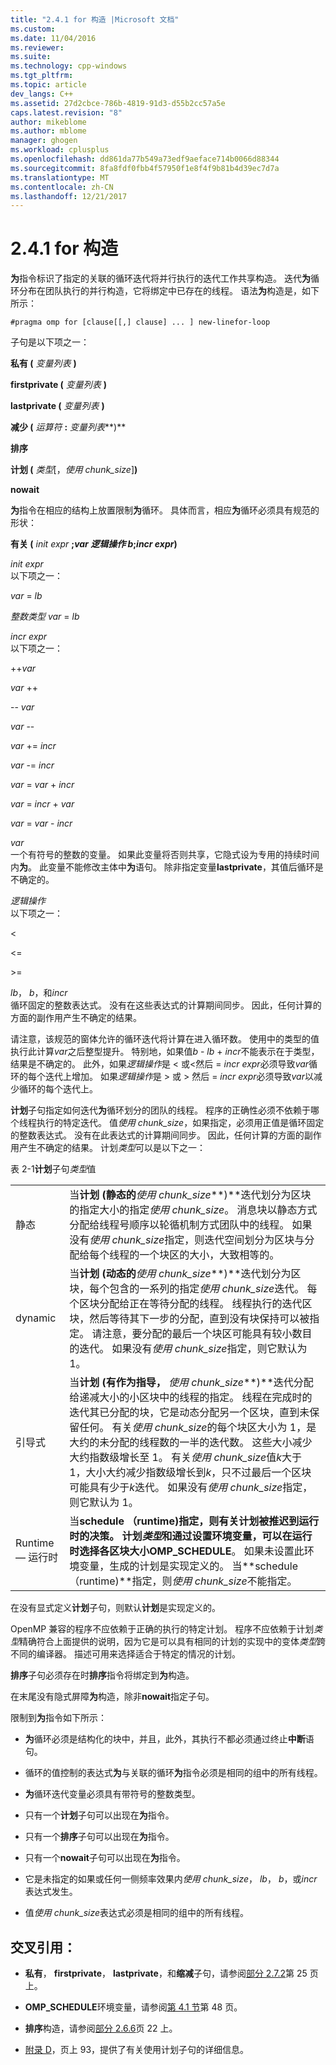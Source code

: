 ```yaml
---
title: "2.4.1 for 构造 |Microsoft 文档"
ms.custom: 
ms.date: 11/04/2016
ms.reviewer: 
ms.suite: 
ms.technology: cpp-windows
ms.tgt_pltfrm: 
ms.topic: article
dev_langs: C++
ms.assetid: 27d2cbce-786b-4819-91d3-d55b2cc57a5e
caps.latest.revision: "8"
author: mikeblome
ms.author: mblome
manager: ghogen
ms.workload: cplusplus
ms.openlocfilehash: dd861da77b549a73edf9aeface714b0066d88344
ms.sourcegitcommit: 8fa8fdf0fbb4f57950f1e8f4f9b81b4d39ec7d7a
ms.translationtype: MT
ms.contentlocale: zh-CN
ms.lasthandoff: 12/21/2017
---
```

# <a name="241-for-construct"></a>2.4.1 for 构造
**为**指令标识了指定的关联的循环迭代将并行执行的迭代工作共享构造。 迭代**为**循环分布在团队执行的并行构造，它将绑定中已存在的线程。 语法**为**构造是，如下所示：  
  
```  
#pragma omp for [clause[[,] clause] ... ] new-linefor-loop  
```  
  
 子句是以下项之一：  
  
 **私有 (** *变量列表* **)**  
  
 **firstprivate (** *变量列表* **)**  
  
 **lastprivate (** *变量列表* **)**  
  
 **减少 (** *运算符* **:** *变量列表***)**  
  
 **排序**  
  
 **计划 (** *类型*[，*使用 chunk_size*]**)**  
  
 **nowait**  
  
 **为**指令在相应的结构上放置限制**为**循环。 具体而言，相应**为**循环必须具有规范的形状：  
  
 **有关 (** *init expr* **;***var 逻辑操作 b*;*incr expr***)**  
  
 *init expr*  
 以下项之一：  
  
 *var* = *lb*  
  
 *整数类型 var* = *lb*  
  
 *incr expr*  
 以下项之一：  
  
 ++*var*  
  
 *var* ++  
  
 -- *var*  
  
 *var* --  
  
 *var* += *incr*  
  
 *var* -= *incr*  
  
 *var* = *var* + *incr*  
  
 *var* = *incr* + *var*  
  
 *var* = *var* - *incr*  
  
 *var*  
 一个有符号的整数的变量。 如果此变量将否则共享，它隐式设为专用的持续时间内**为**。   此变量不能修改主体中**为**语句。 除非指定变量**lastprivate**，其值后循环是不确定的。  
  
 *逻辑操作*  
 以下项之一：  
  
 <  
  
 \<=  
  
 >  
  
 \>=  
  
 *lb*， *b*，和*incr*  
 循环固定的整数表达式。 没有在这些表达式的计算期间同步。 因此，任何计算的方面的副作用产生不确定的结果。  
  
 请注意，该规范的窗体允许的循环迭代将计算在进入循环数。 使用中的类型的值执行此计算*var*之后整型提升。 特别地，如果值*b* - *lb* + *incr*不能表示在于类型，结果是不确定的。 此外，如果*逻辑操作*是 < 或\<然后 = *incr expr*必须导致*var*循环的每个迭代上增加。   如果*逻辑操作*是 > 或 > 然后 = *incr expr*必须导致*var*以减少循环的每个迭代上。  
  
 **计划**子句指定如何迭代**为**循环划分的团队的线程。 程序的正确性必须不依赖于哪个线程执行的特定迭代。 值*使用 chunk_size*，如果指定，必须用正值是循环固定的整数表达式。 没有在此表达式的计算期间同步。 因此，任何计算的方面的副作用产生不确定的结果。 计划*类型*可以是以下之一：  
  
 表 2-1**计划**子句*类型*值  
  
|||  
|-|-|  
|静态|当**计划 (静态的***使用 chunk_size***)**迭代划分为区块的指定大小的指定*使用 chunk_size*。 消息块以静态方式分配给线程号顺序以轮循机制方式团队中的线程。 如果没有*使用 chunk_size*指定，则迭代空间划分为区块与分配给每个线程的一个块区的大小，大致相等的。|  
|dynamic|当**计划 (动态的***使用 chunk_size***)**迭代划分为区块，每个包含的一系列的指定*使用 chunk_size*迭代。 每个区块分配给正在等待分配的线程。 线程执行的迭代区块，然后等待其下一步的分配，直到没有块保持可以被指定。 请注意，要分配的最后一个块区可能具有较小数目的迭代。 如果没有*使用 chunk_size*指定，则它默认为 1。|  
|引导式|当**计划 (有作为指导，** *使用 chunk_size***)**迭代分配给递减大小的小区块中的线程的指定。 线程在完成时的迭代其已分配的块，它是动态分配另一个区块，直到未保留任何。 有关*使用 chunk_size*的每个块区大小为 1，是大约的未分配的线程数的一半的迭代数。 这些大小减少大约指数级增长至 1。 有关*使用 chunk_size*值*k*大于 1，大小大约减少指数级增长到*k*，只不过最后一个区块可能具有少于*k*迭代。 如果没有*使用 chunk_size*指定，则它默认为 1。|  
|Runtime — 运行时|当**schedule （runtime)**指定，则有关计划被推迟到运行时的决策。 计划*类型*和通过设置环境变量，可以在运行时选择各区块大小**OMP_SCHEDULE**。 如果未设置此环境变量，生成的计划是实现定义的。 当**schedule （runtime)**指定，则*使用 chunk_size*不能指定。|  
  
 在没有显式定义**计划**子句，则默认**计划**是实现定义的。  
  
 OpenMP 兼容的程序不应依赖于正确的执行的特定计划。 程序不应依赖于计划*类型*精确符合上面提供的说明，因为它是可以具有相同的计划的实现中的变体*类型*跨不同的编译器。 描述可用来选择适合于特定的情况的计划。  
  
 **排序**子句必须存在时**排序**指令将绑定到**为**构造。  
  
 在末尾没有隐式屏障**为**构造，除非**nowait**指定子句。  
  
 限制到**为**指令如下所示：  
  
-   **为**循环必须是结构化的块中，并且，此外，其执行不都必须通过终止**中断**语句。  
  
-   循环的值控制的表达式**为**与关联的循环**为**指令必须是相同的组中的所有线程。  
  
-   **为**循环迭代变量必须具有带符号的整数类型。  
  
-   只有一个**计划**子句可以出现在**为**指令。  
  
-   只有一个**排序**子句可以出现在**为**指令。  
  
-   只有一个**nowait**子句可以出现在**为**指令。  
  
-   它是未指定的如果或任何一侧频率效果内*使用 chunk_size*， *lb*， *b*，或*incr*表达式发生。  
  
-   值*使用 chunk_size*表达式必须是相同的组中的所有线程。  
  
## <a name="cross-references"></a>交叉引用：  
  
-   **私有**， **firstprivate**， **lastprivate**，和**缩减**子句，请参阅[部分 2.7.2](../../parallel/openmp/2-7-2-data-sharing-attribute-clauses.md)第 25 页上。  
  
-   **OMP_SCHEDULE**环境变量，请参阅[第 4.1 节](../../parallel/openmp/4-1-omp-schedule.md)第 48 页。  
  
-   **排序**构造，请参阅[部分 2.6.6](../../parallel/openmp/2-6-6-ordered-construct.md)页 22 上。  
  
-   [附录 D](../../parallel/openmp/d-using-the-schedule-clause.md)，页上 93，提供了有关使用计划子句的详细信息。